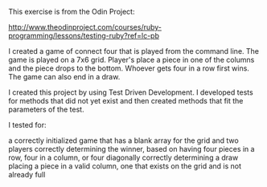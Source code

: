 This exercise is from the Odin Project:

http://www.theodinproject.com/courses/ruby-programming/lessons/testing-ruby?ref=lc-pb

I created a game of connect four that is played from the command line. The game is played on a 7x6 grid. Player's place a piece in one of the columns and the piece drops to the bottom. Whoever gets four in a row first wins. The game can also end in a draw.

I created this project by using Test Driven Development. I developed tests for methods that did not yet exist and then created methods that fit the parameters of the test.

I tested for:

a correctly initialized game that has a blank array for the grid and two players
correctly determining the winner, based on having four pieces in a row, four in a column, or four diagonally
correctly determining a draw
placing a piece in a valid column, one that exists on the grid and is not already full